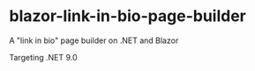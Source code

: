 # blazor-link-in-bio-page-builder
A "link in bio" page builder on .NET and Blazor

Targeting .NET 9.0